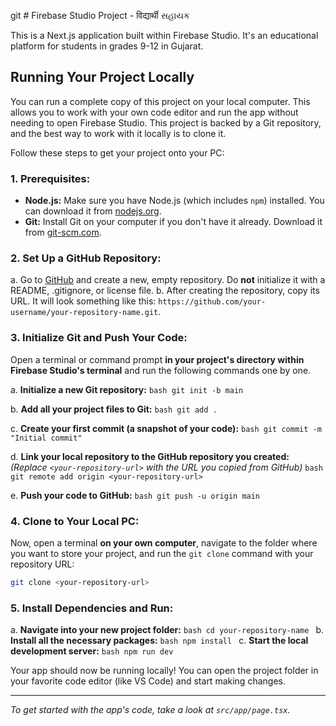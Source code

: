 git # Firebase Studio Project - विद्यार्थी સહાયક

This is a Next.js application built within Firebase Studio. It's an educational platform for students in grades 9-12 in Gujarat.

## Running Your Project Locally

You can run a complete copy of this project on your local computer. This allows you to work with your own code editor and run the app without needing to open Firebase Studio. This project is backed by a Git repository, and the best way to work with it locally is to clone it.

Follow these steps to get your project onto your PC:

### 1. Prerequisites:
   - **Node.js:** Make sure you have Node.js (which includes `npm`) installed. You can download it from [nodejs.org](https://nodejs.org/).
   - **Git:** Install Git on your computer if you don't have it already. Download it from [git-scm.com](https://git-scm.com/).

### 2. Set Up a GitHub Repository:
   a. Go to [GitHub](https://github.com/) and create a new, empty repository. Do **not** initialize it with a README, .gitignore, or license file.
   b. After creating the repository, copy its URL. It will look something like this: `https://github.com/your-username/your-repository-name.git`.

### 3. Initialize Git and Push Your Code:
   Open a terminal or command prompt **in your project's directory within Firebase Studio's terminal** and run the following commands one by one.

   a. **Initialize a new Git repository:**
      ```bash
      git init -b main
      ```

   b. **Add all your project files to Git:**
      ```bash
      git add .
      ```

   c. **Create your first commit (a snapshot of your code):**
      ```bash
      git commit -m "Initial commit"
      ```

   d. **Link your local repository to the GitHub repository you created:**
      *(Replace `<your-repository-url>` with the URL you copied from GitHub)*
      ```bash
      git remote add origin <your-repository-url>
      ```

   e. **Push your code to GitHub:**
      ```bash
      git push -u origin main
      ```

### 4. Clone to Your Local PC:
   Now, open a terminal **on your own computer**, navigate to the folder where you want to store your project, and run the `git clone` command with your repository URL:

   ```bash
   git clone <your-repository-url>
   ```

### 5. Install Dependencies and Run:
   a. **Navigate into your new project folder:**
      ```bash
      cd your-repository-name
      ```
   b. **Install all the necessary packages:**
      ```bash
      npm install
      ```
   c. **Start the local development server:**
      ```bash
      npm run dev
      ```

Your app should now be running locally! You can open the project folder in your favorite code editor (like VS Code) and start making changes.

---
*To get started with the app's code, take a look at `src/app/page.tsx`.*